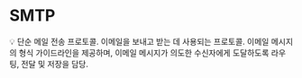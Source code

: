 # SMTP

<aside>
💡 단순 메일 전송 프로토콜.
이메일을 보내고 받는 데 사용되는 프로토콜.
이메일 메시지의 형식 가이드라인을 제공하며, 이메일 메시지가 의도한 수신자에게 도달하도록 라우팅, 전달 및 저장을 담당.

</aside>